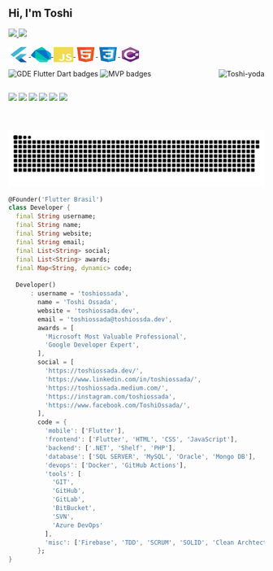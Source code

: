 
## Hi, I'm Toshi


 <div>
  <a href="https://github.com/toshiossada">
  <img height="180em" src="https://github-readme-stats.vercel.app/api?username=toshiossada&show_icons=true&theme=dracula&include_all_commits=true&count_private=true"/>
  <img height="180em" src="https://github-readme-stats.vercel.app/api/top-langs/?username=toshiossada&layout=compact&langs_count=7&theme=dracula"/>
</div>
<div style="display: inline_block"><br>
    <img align="center" alt="Rafa-React" height="30" width="40" src="https://raw.githubusercontent.com/devicons/devicon/master/icons/flutter/flutter-original.svg">
  <img align="center" alt="Ts" height="30" width="40" src="https://raw.githubusercontent.com/devicons/devicon/master/icons/dart/dart-original.svg">
  <img align="center" alt="Js" height="30" width="40" src="https://raw.githubusercontent.com/devicons/devicon/master/icons/javascript/javascript-plain.svg">
  <img align="center" alt="HTML" height="30" width="40" src="https://raw.githubusercontent.com/devicons/devicon/master/icons/html5/html5-original.svg">
  <img align="center" alt="CSS" height="30" width="40" src="https://raw.githubusercontent.com/devicons/devicon/master/icons/css3/css3-original.svg">
  <img align="center" alt="CSHARP" height="30" width="40" src="https://raw.githubusercontent.com/devicons/devicon/master/icons/csharp/csharp-original.svg">

  <a href="http://toshiossada.dev/"><img align="right" alt="Toshi-yoda" height="120"   src="https://avatars.githubusercontent.com/u/2637049?v=4"></a>
</div>

![GDE Flutter Dart badges](https://github.com/user-attachments/assets/585bde56-1e54-4f21-9672-80f3386aa411)
![MVP badges](https://github.com/user-attachments/assets/3fb1a930-e5ed-4a2c-b3bf-71bf8e347c76)
  ##
 
<div> 
  <a href="https://toshiossada.medium.com/" target="_blank"><img src="https://img.shields.io/badge/Medium-12100E?style=for-the-badge&logo=medium&logoColor=white" target="_blank"></a>
  <a href="https://instagram.com/toshiossada" target="_blank"><img src="https://img.shields.io/badge/-Instagram-%23E4405F?style=for-the-badge&logo=instagram&logoColor=white" target="_blank"></a>
 	<a href="https://www.twitch.tv/toshiossada" target="_blank"><img src="https://img.shields.io/badge/Twitch-9146FF?style=for-the-badge&logo=twitch&logoColor=white" target="_blank"></a>
 <a href="https://www.facebook.com/ToshiOssada/" target="_blank"><img src="
https://img.shields.io/badge/Facebook-1877F2?style=for-the-badge&logo=facebook&logoColor=white" target="_blank"></a> 
  <a href = "mailto:toshiossada@gmail.com"><img src="https://img.shields.io/badge/-Gmail-%23333?style=for-the-badge&logo=gmail&logoColor=white" target="_blank"></a>
  <a href="https://www.linkedin.com/in/toshiossada" target="_blank"><img src="https://img.shields.io/badge/-LinkedIn-%230077B5?style=for-the-badge&logo=linkedin&logoColor=white" target="_blank"></a> 
 
   ![Snake animation](https://github.com/toshiossada/toshiossada/blob/output/github-contribution-grid-snake.svg)
</div>




```dart
@Founder('Flutter Brasil')	
class Developer {
  final String username;
  final String name;
  final String website;
  final String email;
  final List<String> social;
  final List<String> awards;
  final Map<String, dynamic> code;

  Developer()
      : username = 'toshiossada',
        name = 'Toshi Ossada',
        website = 'toshiossada.dev',
        email = 'toshiossada@toshiossda.dev',
        awards = [
          'Microsoft Most Valuable Professional',
          'Google Developer Expert',
        ],
        social = [
          'https://toshiossada.dev/',
          'https://www.linkedin.com/in/toshiossada/',
          'https://toshiossada.medium.com/',
          'https://instagram.com/toshiossada',
          'https://www.facebook.com/ToshiOssada/',
        ],
        code = {
          'mobile': ['Flutter'],
          'frontend': ['Flutter', 'HTML', 'CSS', 'JavaScript'],
          'backend': ['.NET', 'Shelf', 'PHP'],
          'database': ['SQL SERVER', 'MySQL', 'Oracle', 'Mongo DB'],
          'devops': ['Docker', 'GitHub Actions'],
          'tools': [
            'GIT',
            'GitHub',
            'GitLab',
            'BitBucket',
            'SVN',
            'Azure DevOps'
          ],
          'misc': ['Firebase', 'TDD', 'SCRUM', 'SOLID', 'Clean Archtecture']
        };
}
```


